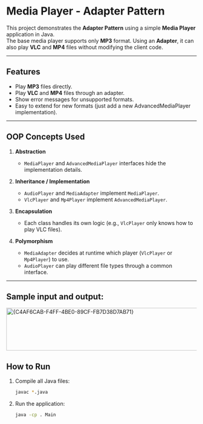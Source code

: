# Media Player - Adapter Pattern

This project demonstrates the **Adapter Pattern** using a simple **Media Player** application in Java.  
The base media player supports only **MP3** format. Using an **Adapter**, it can also play **VLC** and **MP4** files without modifying the client code.

---

## Features
- Play **MP3** files directly.  
- Play **VLC** and **MP4** files through an adapter.  
- Show error messages for unsupported formats.  
- Easy to extend for new formats (just add a new AdvancedMediaPlayer implementation).  

---

## OOP Concepts Used
1. **Abstraction**  
   - `MediaPlayer` and `AdvancedMediaPlayer` interfaces hide the implementation details.  

2. **Inheritance / Implementation**  
   - `AudioPlayer` and `MediaAdapter` implement `MediaPlayer`.  
   - `VlcPlayer` and `Mp4Player` implement `AdvancedMediaPlayer`.  

3. **Encapsulation**  
   - Each class handles its own logic (e.g., `VlcPlayer` only knows how to play VLC files).  

4. **Polymorphism**  
   - `MediaAdapter` decides at runtime which player (`VlcPlayer` or `Mp4Player`) to use.  
   - `AudioPlayer` can play different file types through a common interface.  

---

## Sample input and output:

<img width="670" height="113" alt="{C4AF6CAB-F4FF-4BE0-89CF-FB7D38D7AB71}" src="https://github.com/user-attachments/assets/cd53f88a-3733-4f05-aa0b-1d56455f1d9f" />


## How to Run  

1. Compile all Java files:  
   ```bash
   javac *.java

2. Run the application:
   ```bash
   java -cp . Main

